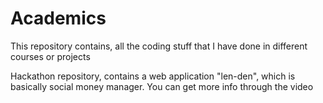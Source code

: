 # Academics
This repository contains, all the coding stuff that I have done in different courses or projects

Hackathon repository, contains a web application "len-den", which is basically social money manager. You can get more info through the video
